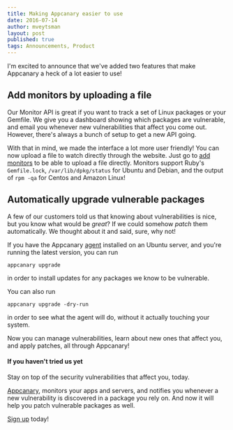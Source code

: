 ```yaml
---
title: Making Appcanary easier to use
date: 2016-07-14
author: mveytsman
layout: post
published: true
tags: Announcements, Product
---
```


I'm excited to announce that we've added two features that make Appcanary a heck of a lot easier to use!

## Add monitors by uploading a file

Our Monitor API is great if you want to track a set of Linux packages or your Gemfile. We give you a dashboard showing which packages are vulnerable, and email you whenever new vulnerabilities that affect you come out. However, there's always a bunch of setup to get a new API going.

With that in mind, we made the interface a lot more user friendly! You can now upload a file to watch directly through the website. Just go to [add monitors](https://appcanary.com/monitors/new) to be able to upload a file directly. Monitors support Ruby's `Gemfile.lock`, `/var/lib/dpkg/status` for Ubuntu and Debian, and the output of `rpm -qa` for Centos and Amazon Linux!

## Automatically upgrade vulnerable packages

A few of our customers told us that knowing about vulnerabilities is nice, but you know what would be *great*? If we could somehow _patch_ them automatically. We thought about it and said, sure, why not!

If you have the Appcanary [agent]((https://appcanary.com/servers/new)) installed on an Ubuntu server, and you're running the latest version, you can run 

```
appcanary upgrade
```

in order to install updates for any packages we know to be vulnerable.

You can also run

```
appcanary upgrade -dry-run
```

in order to see what the agent will do, without it actually touching your system. 

Now you can manage vulnerabilities, learn about new ones that affect you, and apply patches, all through Appcanary!

#### If you haven't tried us yet

Stay on top of the security vulnerabilities that affect you, today.

[Appcanary](https://appcanary.com/?utm_source=blog&utm_medium=web&utm_campaign=making_easier), monitors your apps and servers, and notifies you whenever a new vulnerability is discovered in a package you rely on. And now it will help you patch vulnerable packages as well.

[Sign up](https://appcanary.com/sign_up?utm_source=blog&utm_medium=web&utm_campaign=making_easier) today!

